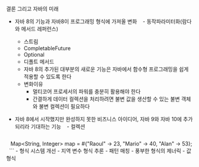 결론 그리고 자바의 미래
- 자바 8의 기능과 자바8이 프로그래밍 형식에 가져올 변화
    - 동작파라미터화(람다와 메서드 레퍼런스)
    - 스트림
    - CompletableFuture
    - Optional
    - 디폴트 메서드
    - 자바 8의 추가된 대부분의 새로운 기능은 자바에서 함수형 프로그래밍을 쉽게 적용할 수 있도록 한다
    - 변화이유
        - 멀티코어 프로세서의 파워를 충분히 활용해야 한다
        - 간결하게 데이터 컬렉션을 처리하려면 불변 값을 생산할 수 있는 불변 객체와 불변 컬렉션이 필요하다

- 자바 8에서 시작했지만 완성하지 못한 비즈니스 아이디어, 자바 9와 자바 10에 추가되리라 기대하는 기능
    - 컬렉션
    ```
    Map<String, Integer> map = #{"Raoul" -> 23, "Mario" -> 40, "Alan" -> 53};
    ```
    - 형식 시스템 개선
    - 지역 변수 형식 추론
    - 패턴 매칭
    - 풍부한 형식의 제너릭
    - 값 형식
